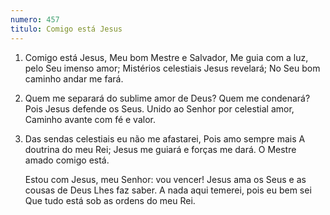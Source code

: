 ```yaml
---
numero: 457
titulo: Comigo está Jesus
---
```

1. Comigo está Jesus,
   Meu bom Mestre e Salvador,
   Me guia com a luz, pelo Seu imenso amor;
   Mistérios celestiais Jesus revelará;
   No Seu bom caminho andar me fará.

2. Quem me separará do sublime amor de Deus?
   Quem me condenará?
   Pois Jesus defende os Seus.
   Unido ao Senhor por celestial amor,
   Caminho avante com fé e valor.

3. Das sendas celestiais eu não me afastarei,
   Pois amo sempre mais
   A doutrina do meu Rei;
   Jesus me guiará e forças me dará.
   O Mestre amado comigo está.

   Estou com Jesus, meu Senhor: vou vencer!
   Jesus ama os Seus e as cousas de Deus
   Lhes faz saber.
   A nada aqui temerei, pois eu bem sei
   Que tudo está sob as ordens do meu Rei.
